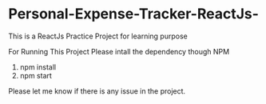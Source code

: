 # Personal-Expense-Tracker-ReactJs-
This is a ReactJs Practice Project for learning purpose


For Running This Project Please intall the dependency though NPM
1. npm install
2. npm start

Please let me know if there is any issue in the project.
